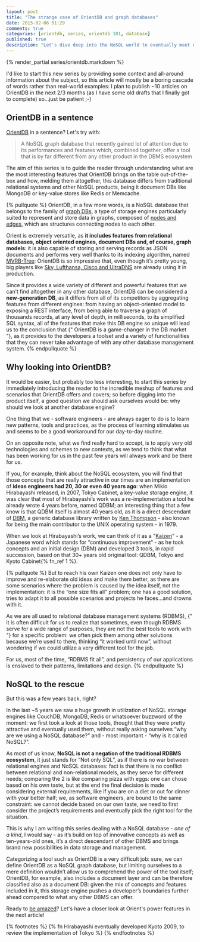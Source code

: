 ```yaml
---
layout: post
title: "The strange case of OrientDB and graph databases"
date: 2015-02-06 01:29
comments: true
categories: [orientdb, series, orientdb 101, database]
published: true
description: "Let's dive deep into the NoSQL world to eventually meet one of its rising stars: OrientDB"
---
```


{% render_partial series/orientdb.markdown %}

I'd  like to start this new series by providing some
context and all-around information about the subject,
so this article will mostly be a boring cascade of
words rather than real-world examples: I plan to publish
~10 articles on OrientDB in the next 2/3 months (as I have some
old drafts that I finally got to complete) so...just be patient ;-)

<!-- more -->

## OrientDB in a sentence

[OrientDB](http://www.orientechnologies.com/orientdb/) in a sentence?
Let's try with:

> A NoSQL graph database that recently gained lot of attention
> due to its performances and features which, combined together,
> offer a tool that is by far different from any other product
> in the DBMS ecosystem

The aim of this series is to guide the reader through understanding
what are the most interesting  features that OrientDB brings on
the table out-of-the-box and how, melding them altogether,
this database differs from traditional relational systems and
other NoSQL products, being it document DBs like MongoDB or
key-value stores like Redis or Memcache.

{% pullquote %}
OrientDB, in a few more words, is a NoSQL database that belongs
to the family of [graph DBs](http://en.wikipedia.org/wiki/Graph_database), a type of storage engines particularly
suited to represent and store data in graphs, composed of [nodes
and edges](http://en.wikipedia.org/wiki/Graph_%28mathematics%29),
which are structures connecting nodes to each other.

Orient is extremely versatile, as **it includes features from relational
databases, object oriented engines, document DBs and, of course, graph
models**: it is also capable of storing and serving records as JSON documents
and performs very well thanks to its indexing algorithm, named [MVRB-Tree](https://groups.google.com/forum/#!topic/orient-database/vSV6dWHQRyk):
OrientDB is so impressive that, even though it’s pretty young, big players
like [Sky, Lufthansa, Cisco and UltraDNS](http://www.orientechnologies.com/customers/)
are already using it in production.

Since it provides a wide variety of different and powerful features that we
can’t find altogether in any other database, OrientDB can be considered
a **new-generation DB**, as it differs from all of its competitors by aggregating
features from different engines: from having an object-oriented model to
exposing a REST interface, from being able to traverse a graph of thousands
records, at any level of depth, in milliseconds, to its simplified SQL
syntax, all of the features that make this DB engine so unique will lead
us to the conclusion that {" OrientDB is a game-changer in the DB market "}, as
it provides to the developers a toolset and a variety of functionalities that
they can never take advantage of with any other database management system.
{% endpullquote %}

## Why looking into OrientDB?

It would be easier, but probably too less interesting, to start this series
by immediately introducing the reader to the incredible meshup of features
and scenarios that OrientDB offers and covers; so before digging into the
product itself, a good question we should ask ourselves would be:
why should we look at another database engine?

One thing that we - software engineers - are always eager to do is to learn
new patterns, tools and practices, as the process of learning stimulates us
and seems to be a good workaround for our day-to-day routine.

On an opposite note, what we find really hard to accept, is to apply very old
technologies and schemes to new contexts, as we tend to think that what has been
working for us in the past few years will always work and be there for us.

If you, for example, think about the NoSQL ecosystem, you will find that those
concepts that are really attractive in our times are an implementation of **ideas
engineers had 20, 30 or even 40 years ago**: when Mikio Hirabayashi released,
in 2007, Tokyo Cabinet, a key-value storage engine,  it was clear that most of
Hirabayashi’s work was a re-implementation a tool he already wrote 4 years before,
named QDBM; an interesting thing that a few know is that QDBM itself is almost 40
years old, as it is a direct descendant of [DBM](http://en.wikipedia.org/wiki/Dbm), a generic database library written
by [Ken Thompson](http://en.wikipedia.org/wiki/Ken_Thompson) - also known for being the main contributor to the UNIX operating
system - in 1979.

When we look at Hirabayashi’s work, we can think of it as a "[Kaizen](http://en.wikipedia.org/wiki/Kaizen)" - a Japanese
word which stands for “continuous improvement“ - as he took concepts and an initial
design (DBM) and developed 3 tools, in rapid succession, based on that 30+ years
old original tool: QDBM, Tokyo and Kyoto Cabinet{% fn_ref 1 %}.

{% pullquote %}
But to reach his own Kaizen one does not only have to improve and re-elaborate
old ideas and make them better, as there are some scenarios where the problem
is caused by the idea itself, not the implementation: it is the “one size fits
all” problem; one has a good solution, tries to adapt it to all possible scenarios
and projects he faces...and drowns with it.

As we are all used to relational database management systems (RDBMS), {" it is often
difficult for us to realize that sometimes, even though RDBMS serve for a wide
range of purposes, they are not the best tools to work with "} for a specific
problem: we often pick them among other solutions because we’re used to them,
thinking “it worked until now”, without wondering if we could utilize a very
different tool for the job.

For us, most of the time, “RDBMS fit all”, and persistency of our applications
is enslaved to their patterns, limitations and design.
{% endpullquote %}

## NoSQL to the rescue

But this was a few years back, right?

In the last ~5 years we saw a huge  growth in utilization of NoSQL
storage engines like CouchDB, MongoDB, Redis  or whatsoever buzzword of
the moment: we first took a look at those tools, thought that they were
pretty attractive and eventually used them, without
really asking ourselves “why are we using a NoSQL database?” and - most
important - “why is it called NoSQL?”.

As most of us know, **NoSQL is not a negation of the traditional RDBMS ecosystem**,
it just stands for “Not only SQL”, as if there is no war between relational
engines and NoSQL databases: fact is that there is no conflict between relational
and non-relational models, as they serve for different needs; comparing the 2
is like comparing pizza with eggs: one can chose based on his own taste, but at
the end the final decision is made considering external requirements, like if
you are on a diet or out for dinner with your better half; we, as software engineers,
are bound to the same constraint: we cannot decide based on our own taste, we
need to first consider the project’s requirements and eventually pick the right
tool for the situation.

This is why I am writing this series dealing with a NoSQL database - *one of a kind*, I would
say - as it’s build on top of innovative concepts as well as ten-years-old ones,
it’s a direct descendant of other DBMS and brings brand new possibilities in
data storage and management.

Categorizing a tool such as OrientDB is a very difficult job: sure, we can
define OrientDB as a NoSQL graph database, but limiting ourselves to a mere
definition wouldn’t allow us to comprehend the power of the tool itself;
OrientDB, for example, also includes a document layer and can be therefore
classified also as a document DB: given the mix of concepts and features
included in it, this storage engine pushes a developer’s boundaries further
ahead compared to what any other DBMS can offer.

Ready to [be amazed](http://pettergraff.blogspot.sg/2013/12/orientdb-thanks.html)?
Let's have a closer look at Orient's power features in the next article!

{% footnotes %}
  {% fn Hirabayashi eventually developed Kyoto 2009, to review the implementation of Tokyo %}
{% endfootnotes %}
